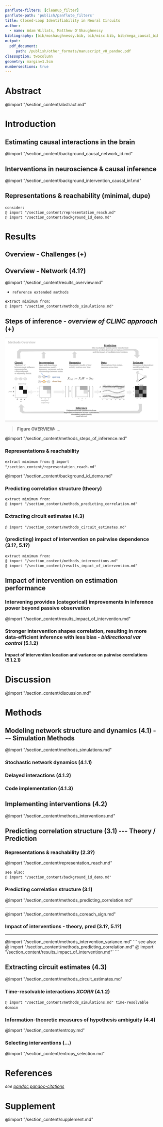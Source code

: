 ```yaml
---
panflute-filters: [cleanup_filter]
panflute-path: 'publish/panflute_filters'
title: Closed-Loop Identifiability in Neural Circuits
author:
  - name: Adam Willats, Matthew O'Shaughnessy
bibliography: [bib/moshaughnessy.bib, bib/misc.bib, bib/mega_causal_bib.bib, bib/clinc_sync.bib]
output:
  pdf_document:
     path: /publish/other_formats/manuscript_v0_pandoc.pdf
classoption: twocolumn
geometry: margin=1.5cm
numbersections: true
---
```

<!-- 
id: "hide-todo" 
NOTE: uncomment `id: hide-todo` to hide to-do list items and collapsible section
NOTE: requires MPE Use Pandoc Parser to be off 
 -->
<!-- @ import "publish/publish_style.less" -->

<!-- see also _meta folder, consider formatting as "YAML front matter" for pandoc -->

<!-- # Table of Contents {ignore=True} -->

<!-- @ import "[TOC]" {cmd="toc" depthFrom=1 depthTo=2 orderedList=false} -->
<!-- code_chunk_output -->
<!-- - [Abstract](#abstract)
- [Introduction](#introduction)
  - [Estimating causal interactions in the brain](#estimating-causal-interactions-in-the-brain)
  - [Interventions in neuroscience & causal inference](#interventions-in-neuroscience-causal-inference)
  - [Draft](#draft)
  - [Representations & reachability](#representations-reachability)
- [Theory / Prediction](#theory-prediction)
  - [Predicting correlation structure (theory)](#predicting-correlation-structure-theory)
- [Simulation Methods](#simulation-methods)
- [Results](#results)
  - [Impact of intervention on estimation performance](#impact-of-intervention-on-estimation-performance)
  - [Interaction of intervention & circuit structure](#interaction-of-intervention-circuit-structure)
- [Discussion](#discussion)
- [References](#references) -->
<!-- /code_chunk_output -->


# Abstract

@import "/section_content/abstract.md"

# Introduction

## Estimating causal interactions in the brain
@import "/section_content/background_causal_network_id.md"

## Interventions in neuroscience & causal inference
@import "/section_content/background_intervention_causal_inf.md"

## Representations & reachability (minimal, dupe)
```
consider:
@ import "/section_content/representation_reach.md"
@ import "/section_content/background_id_demo.md"
```


# Results
<!-- !!!! - overall, 60% done -->
## Overview - Challenges (+)
## Overview - Network (4.1?)
@import "/section_content/results_overview.md"
- `reference extended methods`
```
extract minimum from:
@ import "/section_content/methods_simulations.md" 
```

## Steps of inference - *overview of CLINC approach* (+)
![](/figures/core_figure_sketches/methods_overview_pipeline_sketch.png)
> **Figure OVERVIEW:** ...

<!-- <img src="/figures/core_figure_sketches/figure2_sketch.png" width="500"/> -->
<!-- ![](/figures/misc_figure_sketches/intervention_identifiability_concept.png) -->
@import "/section_content/methods_steps_of_inference.md"

### Representations & reachability
`extract minimum from:`
`@ import "/section_content/representation_reach.md"`

@import "/section_content/background_id_demo.md"

### Predicting correlation structure (theory)
```
extract minimum from: 
@ import "/section_content/methods_predicting_correlation.md"
```

### Extracting circuit estimates (4.3)
`@ import "/section_content/methods_circuit_estimates.md"`

### (predicting) impact of intervention on pairwise dependence (3.1?, 5.1?)
```
extract minimum from: 
@ import "/section_content/methods_interventions.md"
@ import "/section_content/results_impact_of_intervention.md"
```


## Impact of intervention on estimation performance 
<!-- NOTE: ^ this H2 will likely be removed from, be implicit in final draft -->
### Intervening provides (categorical) improvements in inference power beyond passive observation
@import "/section_content/results_impact_of_intervention.md"

### Stronger intervention shapes correlation, resulting in more data-efficient inference with less bias - *bidirectional var control* (5.1.2)
#### Impact of intervention location and variance on pairwise correlations (5.1.2.1)
<!-- @ import "results_data_efficiency_and_bias.md" -->

<!-- 
## Interaction of intervention & circuit structure
@ import "/section_content/near_future_work/results2_circuit_x_intervention.md" -->


# Discussion
<!-- !!!! - overall, 30% done -->
@import "/section_content/discussion.md"

# Methods


## Modeling network structure and dynamics (4.1) --- Simulation Methods
@import "/section_content/methods_simulations.md" 
### Stochastic network dynamics (4.1.1)
### Delayed interactions (4.1.2)
### Code implementation (4.1.3)
## Implementing interventions (4.2)
@import "/section_content/methods_interventions.md" 


## Predicting correlation structure (3.1) --- Theory / Prediction
### Representations & reachability (2.3?)
@import "/section_content/representation_reach.md"
```
see also:
@ import "/section_content/background_id_demo.md"
```
### Predicting correlation structure (3.1)
@import "/section_content/methods_predicting_correlation.md"
<hr>
@import "/section_content/methods_coreach_sign.md"

### Impact of interventions - theory, pred (3.1?, 5.1?)

<hr>
@import "/section_content/methods_intervention_variance.md"
```
see also:
@ import "/section_content/methods_predicting_correlation.md"
@ import "/section_content/results_impact_of_intervention.md"`
```

## Extracting circuit estimates (4.3)
@import "/section_content/methods_circuit_estimates.md"
### Time-resolvable interactions *XCORR* (4.1.2)
`@ import "/section_content/methods_simulations.md" time-resolvable domain`

### Information-theoretic measures of hypothesis ambiguity (4.4)
<!-- *see [_steps_of_inference.md](_steps_of_inference.md) for entropy writeup* -->
@import "/section_content/entropy.md"
### Selecting interventions (...)
@import "/section_content/entropy_selection.md"



# References
*see [pandoc pandoc-citations](https://github.com/shd101wyy/markdown-preview-enhanced/blob/master/docs/pandoc-bibliographies-and-citations.md)*

# Supplement
@import "/section_content/supplement.md"
